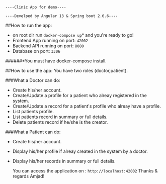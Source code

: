     ----Clinic App for demo----

    ----Develped by Angular 13 & Spring boot 2.6.6----

##How to run the app:

- on root dir run `docker-compose up`* and you're ready to go!<br>
- Frontend App running on port: `42002`<br>
- Backend API running on port: `8080`<br>
- Database on port: `3306`<br>

######*You must have docker-compose install.

##How to use the app:
    You have two roles (doctor,patient).

###What a Doctor can do:
- Create his/her account.
- Create/Update a profile for a patient who alreay registered in the system.<br>
- Create/Update a record for a patient's profile who alreay have a profile.<br>
- List patients profile.<br>
- List patients record in summary or full details.<br>
- Delete patients record if he/she is the creator.<br>

###What a Patient can do:
- Create his/her account.
- Display his/her profile if alreay created in the system by a doctor.<br>
- Display his/her records in summary or full details.<br>


    You can access the application on : `http://localhost:42002` 
    Thanks & regards 
    Amjad!